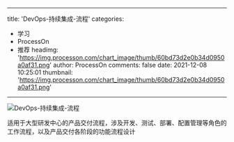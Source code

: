 
---
title: 'DevOps-持续集成-流程'
categories: 
 - 学习
 - ProcessOn
 - 推荐
headimg: 'https://img.processon.com/chart_image/thumb/60bd73d2e0b34d0950a0af31.png'
author: ProcessOn
comments: false
date: 2021-12-08 10:25:01
thumbnail: 'https://img.processon.com/chart_image/thumb/60bd73d2e0b34d0950a0af31.png'
---

<div>   
<img class="thumb" alt="DevOps-持续集成-流程" src="https://img.processon.com/chart_image/thumb/60bd73d2e0b34d0950a0af31.png" referrerpolicy="no-referrer">
<p>适用于大型研发中心的产品交付流程，涉及开发、测试、部署、配置管理等角色的工作流程，以及产品交付各阶段的功能流程设计</p>  
</div>
            